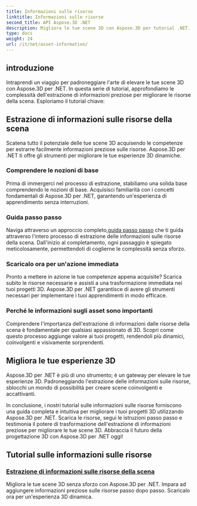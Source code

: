 ```yaml
---
title: Informazioni sulle risorse
linktitle: Informazioni sulle risorse
second_title: API Aspose.3D .NET
description: Migliora le tue scene 3D con Aspose.3D per tutorial .NET. Scopri l'arte di estrarre preziose informazioni sulle risorse per migliorare le tue esperienze 3D dinamiche. Scarica ora!
type: docs
weight: 24
url: /it/net/asset-information/
---
```


## introduzione

Intraprendi un viaggio per padroneggiare l'arte di elevare le tue scene 3D con Aspose.3D per .NET. In questa serie di tutorial, approfondiamo le complessità dell'estrazione di informazioni preziose per migliorare le risorse della scena. Esploriamo il tutorial chiave:

## Estrazione di informazioni sulle risorse della scena

Scatena tutto il potenziale delle tue scene 3D acquisendo le competenze per estrarre facilmente informazioni preziose sulle risorse. Aspose.3D per .NET ti offre gli strumenti per migliorare le tue esperienze 3D dinamiche.

### Comprendere le nozioni di base

Prima di immergerci nel processo di estrazione, stabiliamo una solida base comprendendo le nozioni di base. Acquisisci familiarità con i concetti fondamentali di Aspose.3D per .NET, garantendo un'esperienza di apprendimento senza interruzioni.

### Guida passo passo

 Naviga attraverso un approccio completo,[guida passo passo](./information-to-scene/) che ti guida attraverso l'intero processo di estrazione delle informazioni sulle risorse della scena. Dall'inizio al completamento, ogni passaggio è spiegato meticolosamente, permettendoti di coglierne le complessità senza sforzo.

### Scaricalo ora per un'azione immediata

Pronto a mettere in azione le tue competenze appena acquisite? Scarica subito le risorse necessarie e assisti a una trasformazione immediata nei tuoi progetti 3D. Aspose.3D per .NET garantisce di avere gli strumenti necessari per implementare i tuoi apprendimenti in modo efficace.

### Perché le informazioni sugli asset sono importanti

Comprendere l'importanza dell'estrazione di informazioni dalle risorse della scena è fondamentale per qualsiasi appassionato di 3D. Scopri come questo processo aggiunge valore ai tuoi progetti, rendendoli più dinamici, coinvolgenti e visivamente sorprendenti.

## Migliora le tue esperienze 3D

Aspose.3D per .NET è più di uno strumento; è un gateway per elevare le tue esperienze 3D. Padroneggiando l'estrazione delle informazioni sulle risorse, sblocchi un mondo di possibilità per creare scene coinvolgenti e accattivanti.

In conclusione, i nostri tutorial sulle informazioni sulle risorse forniscono una guida completa e intuitiva per migliorare i tuoi progetti 3D utilizzando Aspose.3D per .NET. Scarica le risorse, segui le istruzioni passo passo e testimonia il potere di trasformazione dell'estrazione di informazioni preziose per migliorare le tue scene 3D. Abbraccia il futuro della progettazione 3D con Aspose.3D per .NET oggi!
## Tutorial sulle informazioni sulle risorse
### [Estrazione di informazioni sulle risorse della scena](./information-to-scene/)
Migliora le tue scene 3D senza sforzo con Aspose.3D per .NET. Impara ad aggiungere informazioni preziose sulle risorse passo dopo passo. Scaricalo ora per un'esperienza 3D dinamica.